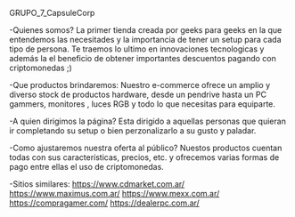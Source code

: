 GRUPO_7_CapsuleCorp

-Quienes somos? La primer tienda creada por geeks para geeks en la que entendemos las necesitades y la importancia de tener un setup para cada tipo de persona. Te traemos lo ultimo en innovaciones tecnologicas y además la el beneficio de obtener importantes descuentos pagando con criptomonedas ;)

-Que productos brindaremos: Nuestro e-commerce ofrece un amplio y diverso stock de productos hardware, desde un pendrive hasta un PC gammers, monitores , luces RGB y todo lo que necesitas para equiparte.

-A quien dirigimos la página?
Esta dirigido a aquellas personas que quieran ir completando su setup o bien perzonalizarlo a su gusto y paladar.

-Como ajustaremos nuestra oferta al público? Nuestos productos cuentan todas con sus características, precios, etc. y ofrecemos varias formas de pago entre ellas el uso de criptomonedas.

-Sitios similares: https://www.cdmarket.com.ar/ https://www.maximus.com.ar/ https://www.mexx.com.ar/ https://compragamer.com/ https://dealerpc.com.ar/